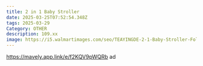 ```yaml
---
title: 2 in 1 Baby Stroller
date: 2025-03-25T07:52:54.348Z
tags: 2025-03-29
Category: OTHER
description: 109.xx
image: https://i5.walmartimages.com/seo/TEAYINGDE-2-1-Baby-Stroller-Foldable-Lightweight-Carriage-Reversible-Bassinet-Pram-Toddler-Travel-Stroller-Cup-Holder-Storage-Bag-Brown_778d54eb-c00d-4bd2-adbf-9b64c826d513.bb839784afb58c8de04c16c8d850d90b.jpeg?odnHeight=640&odnWidth=640&odnBg=FFFFFF
---
```



https://mavely.app.link/e/f2KQV9pWQRb   ad